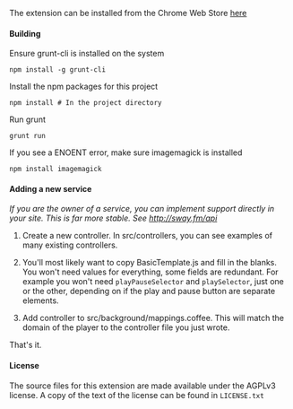 The extension can be installed from the Chrome Web Store [here](https://chrome.google.com/webstore/detail/swayfm-unified-music-medi/icckhjgjjompfgoiidainoapgjepncej)

#### Building

Ensure grunt-cli is installed on the system

    npm install -g grunt-cli

Install the npm packages for this project

    npm install # In the project directory

Run grunt

    grunt run

If you see a ENOENT error, make sure imagemagick is installed

    npm install imagemagick

#### Adding a new service

*If you are the owner of a service, you can implement support directly in
your site.  This is far more stable.  See http://sway.fm/api*

1. Create a new controller.  In src/controllers, you can see examples of many
existing controllers.

1. You'll most likely want to copy BasicTemplate.js and fill in the blanks.
You won't need values for everything, some fields are redundant.  For example
you won't need `playPauseSelector` and `playSelector`, just one or the other,    depending on if the play and pause button are separate elements.

1. Add controller to src/background/mappings.coffee.  This will match the domain
of the player to the controller file you just wrote.

That's it.

#### License

The source files for this extension are made available under the AGPLv3 license.
A copy of the text of the license can be found in `LICENSE.txt`
